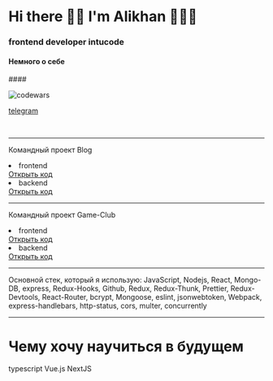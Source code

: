 <h1>Hi there 👋🏿 I'm Alikhan 👨🏿‍💻</h1>
<h3>frontend developer intucode</h3>
<h4>Немного о себе</h4>
#### 

![codewars](https://www.codewars.com/users/Alex095chechen/badges/large)
<br>

<a href='https://t.me/NotQuiteHuman'>telegram</a>

<br>
<hr>
<p>Командный проект Blog</p>
<li>frontend</li>
<a href='https://github.com/ExcaliBUR95/blog-front'>Открыть код</a>
<li>backend</li>
<a href='https://github.com/ExcaliBUR95/blogBack'>Открыть код</a>

<br>
<hr>
<p>Командный проект Game-Club</p>
<li>frontend</li>
<a href='https://github.com/ExcaliBUR95/game-club-newFront'>Открыть код</a>
<li>backend</li>
<a href='https://github.com/ExcaliBUR95/game-club-newBack
'>Открыть код</a>

<hr>

Основной стек, который я использую:
JavaScript, Nodejs, React, Mongo-DB, express, Redux-Hooks, Github, Redux, Redux-Thunk, Prettier, Redux-Devtools, React-Router, bcrypt, Mongoose, eslint,
jsonwebtoken, Webpack, express-handlebars, http-status, cors, multer, concurrently

<hr>

<h1>Чему хочу научиться в будущем</h1>
typescript Vue.js NextJS
